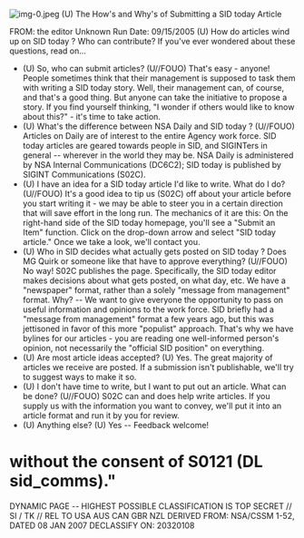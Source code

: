 ![img-0.jpeg](img-0.jpeg)
(U) The How's and Why's of Submitting a SID today Article

FROM: the editor
Unknown
Run Date: 09/15/2005
(U) How do articles wind up on SID today ? Who can contribute? If you've ever wondered about these questions, read on...

- (U) So, who can submit articles?
(U//FOUO) That's easy - anyone! People sometimes think that their management is supposed to task them with writing a SID today story. Well, their management can, of course, and that's a good thing. But anyone can take the initiative to propose a story. If you find yourself thinking, "I wonder if others would like to know about this?" - it's time to take action.
- (U) What's the difference between NSA Daily and SID today ?
(U//FOUO) Articles on Daily are of interest to the entire Agency work force. SID today articles are geared towards people in SID, and SIGINTers in general -- wherever in the world they may be. NSA Daily is administered by NSA Internal Communications (DC6C2); SID today is published by SIGINT Communications (S02C).
- (U) I have an idea for a SID today article I'd like to write. What do I do?
(U//FOUO) It's a good idea to tip us (S02C) off about your article before you start writing it - we may be able to steer you in a certain direction that will save effort in the long run. The mechanics of it are this: On the right-hand side of the SID today homepage, you'll see a "Submit an Item" function. Click on the drop-down arrow and select "SID today article." Once we take a look, we'll contact you.
- (U) Who in SID decides what actually gets posted on SID today ? Does MG Quirk or someone like that have to approve everything?
(U//FOUO) No way! S02C publishes the page. Specifically, the SID today editor makes decisions about what gets posted, on what day, etc. We have a "newspaper" format, rather than a solely "message from management" format. Why? -- We want to give everyone the opportunity to pass on useful information and opinions to the work force. SID briefly had a "message from management" format a few years ago, but this was jettisoned in favor of this more "populist" approach. That's why we have bylines for our articles - you are reading one well-informed person's opinion, not necessarily the "official SID position" on everything.
- (U) Are most article ideas accepted?
(U) Yes. The great majority of articles we receive are posted. If a submission isn't publishable, we'll try to suggest ways to make it so.
- (U) I don't have time to write, but I want to put out an article. What can be done?
(U//FOUO) S02C can and does help write articles. If you supply us with the information you want to convey, we'll put it into an article format and run it by you for review.
- (U) Anything else?
(U) Yes -- Feedback welcome!
# without the consent of S0121 (DL sid_comms)." 

DYNAMIC PAGE -- HIGHEST POSSIBLE CLASSIFICATION IS TOP SECRET // SI / TK // REL TO USA AUS CAN GBR NZL
DERIVED FROM: NSA/CSSM 1-52, DATED 08 JAN 2007 DECLASSIFY ON: 20320108
